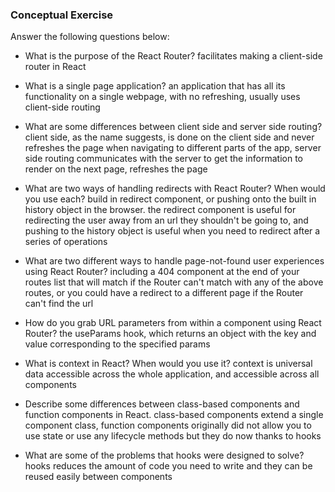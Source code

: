### Conceptual Exercise

Answer the following questions below:

- What is the purpose of the React Router?
    facilitates making a client-side router in React

- What is a single page application?
    an application that has all its functionality on a single webpage, with no refreshing, usually uses client-side routing

- What are some differences between client side and server side routing?
    client side, as the name suggests, is done on the client side and never refreshes the page when navigating to different parts of the app,
    server side routing communicates with the server to get the information to render on the next page, refreshes the page 

- What are two ways of handling redirects with React Router? When would you use each?
    build in redirect component, or pushing onto the built in history object in the browser. the redirect component is useful
    for redirecting the user away from an url they shouldn't be going to, and pushing to the history object is useful when you need
    to redirect after a series of operations

- What are two different ways to handle page-not-found user experiences using React Router? 
    including a 404 component at the end of your routes list that will match if the Router can't match with any of the above routes,
    or you could have a redirect to a different page if the Router can't find the url

- How do you grab URL parameters from within a component using React Router?
    the useParams hook, which returns an object with the key and value corresponding to the specified params

- What is context in React? When would you use it?
    context is universal data accessible across the whole application, and accessible across all components

- Describe some differences between class-based components and function
  components in React.
    class-based components extend a single component class, function components originally did not allow you to use state or use any 
    lifecycle methods but they do now thanks to hooks

- What are some of the problems that hooks were designed to solve?
    hooks reduces the amount of code you need to write and they can be reused easily between components